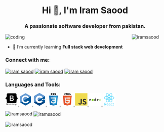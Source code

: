 <h1 align="center">Hi 👋, I'm Iram Saood</h1>
<h3 align="center">A passionate software developer from pakistan.</h3>
<img alin="right" alt="coding" width="400px" src=" https://www.google.com/url?sa=i&url=https%3A%2F%2Fgithub.com%2Fmrunali8975&psig=AOvVaw0jU3SvvBZ_J_7IG8XGU6mu&ust=1696755797221000&source=images&cd=vfe&opi=89978449&ved=0CBEQjRxqFwoTCKjI_IbK44EDFQAAAAAdAAAAABAE"
<p align="left"> <img src="https://komarev.com/ghpvc/?username=iramsaood&label=Profile%20views&color=0e75b6&style=flat" alt="iramsaood" /> </p>

- 🌱 I’m currently learning **Full stack web development**

<h3 align="left">Connect with me:</h3>
<p align="left">
<a href="https://linkedin.com/in/iram saood" target="blank"><img align="center" src="https://raw.githubusercontent.com/rahuldkjain/github-profile-readme-generator/master/src/images/icons/Social/linked-in-alt.svg" alt="iram saood" height="30" width="40" /></a>
<a href="https://www.leetcode.com/iram saood" target="blank"><img align="center" src="https://raw.githubusercontent.com/rahuldkjain/github-profile-readme-generator/master/src/images/icons/Social/leet-code.svg" alt="iram saood" height="30" width="40" /></a>
<a href="https://auth.geeksforgeeks.org/user/iram saood" target="blank"><img align="center" src="https://raw.githubusercontent.com/rahuldkjain/github-profile-readme-generator/master/src/images/icons/Social/geeks-for-geeks.svg" alt="iram saood" height="30" width="40" /></a>
</p>

<h3 align="left">Languages and Tools:</h3>
<p align="left"> <a href="https://getbootstrap.com" target="_blank" rel="noreferrer"> <img src="https://raw.githubusercontent.com/devicons/devicon/master/icons/bootstrap/bootstrap-plain-wordmark.svg" alt="bootstrap" width="40" height="40"/> </a> <a href="https://www.cprogramming.com/" target="_blank" rel="noreferrer"> <img src="https://raw.githubusercontent.com/devicons/devicon/master/icons/c/c-original.svg" alt="c" width="40" height="40"/> </a> <a href="https://www.w3schools.com/cpp/" target="_blank" rel="noreferrer"> <img src="https://raw.githubusercontent.com/devicons/devicon/master/icons/cplusplus/cplusplus-original.svg" alt="cplusplus" width="40" height="40"/> </a> <a href="https://www.w3schools.com/css/" target="_blank" rel="noreferrer"> <img src="https://raw.githubusercontent.com/devicons/devicon/master/icons/css3/css3-original-wordmark.svg" alt="css3" width="40" height="40"/> </a> <a href="https://www.w3.org/html/" target="_blank" rel="noreferrer"> <img src="https://raw.githubusercontent.com/devicons/devicon/master/icons/html5/html5-original-wordmark.svg" alt="html5" width="40" height="40"/> </a> <a href="https://developer.mozilla.org/en-US/docs/Web/JavaScript" target="_blank" rel="noreferrer"> <img src="https://raw.githubusercontent.com/devicons/devicon/master/icons/javascript/javascript-original.svg" alt="javascript" width="40" height="40"/> </a> <a href="https://nodejs.org" target="_blank" rel="noreferrer"> <img src="https://raw.githubusercontent.com/devicons/devicon/master/icons/nodejs/nodejs-original-wordmark.svg" alt="nodejs" width="40" height="40"/> </a> <a href="https://reactjs.org/" target="_blank" rel="noreferrer"> <img src="https://raw.githubusercontent.com/devicons/devicon/master/icons/react/react-original-wordmark.svg" alt="react" width="40" height="40"/> </a> </p>

<p><img align="left" src="https://github-readme-stats.vercel.app/api/top-langs?username=iramsaood&show_icons=true&locale=en&layout=compact" alt="iramsaood" /></p>

<p>&nbsp;<img align="center" src="https://github-readme-stats.vercel.app/api?username=iramsaood&show_icons=true&locale=en" alt="iramsaood" /></p>

<p><img align="center" src="https://github-readme-streak-stats.herokuapp.com/?user=iramsaood&" alt="iramsaood" /></p>
